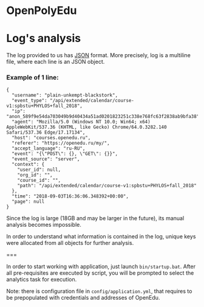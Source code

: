 # OpenPolyEdu

# Log's analysis

The log provided to us has [JSON](http://json.org/) format. More precisely, log is a multiline file, where each line is an JSON object.

### Example of 1 line: 
```
{
  "username": "plain-unkempt-blackstork",
  "event_type": "/api/extended/calendar/course-v1:spbstu+PHYLOS+fall_2018",
  "ip": "anon_589f9e54da703049b9d40434a51ad0201823251c338e768fc63f2838ab9bfa38",
  "agent": "Mozilla/5.0 (Windows NT 10.0; Win64; x64) AppleWebKit/537.36 (KHTML, like Gecko) Chrome/64.0.3282.140 Safari/537.36 Edge/17.17134",
  "host": "courses.openedu.ru",
  "referer": "https://openedu.ru/my/",
  "accept_language": "ru-RU",
  "event": "{\"POST\": {}, \"GET\": {}}",
  "event_source": "server",
  "context": {
    "user_id": null,
    "org_id": "",
    "course_id": "",
    "path": "/api/extended/calendar/course-v1:spbstu+PHYLOS+fall_2018"
  },
  "time": "2018-09-03T16:36:06.348392+00:00",
  "page": null
}
```

Since the log is large (18GB and may be larger in the future), its manual analysis becomes impossible.

In order to understand what information is contained in the log, unique keys were allocated from all objects for further analysis.

===

In order to start working with application, just launch ```bin/startup.bat```.
After all pre-requisites are executed by script, you will be prompted to select the analytics task for execution.

Note: there is configuration file in ```config/application.yml```, that requires to be prepopulated with credentials and addresses of OpenEdu.
